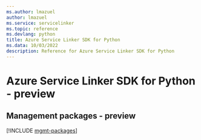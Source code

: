 ```yaml
---
ms.author: lmazuel
author: lmazuel
ms.service: servicelinker
ms.topic: reference
ms.devlang: python
title: Azure Service Linker SDK for Python
ms.data: 10/03/2022
description: Reference for Azure Service Linker SDK for Python
---
```

# Azure Service Linker SDK for Python - preview

## Management packages - preview
[!INCLUDE [mgmt-packages](service-linker-mgmt-index.md)]